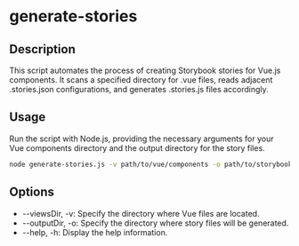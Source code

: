 # generate-stories

## Description
This script automates the process of creating Storybook stories for Vue.js components. It scans a specified directory for .vue files, reads adjacent .stories.json configurations, and generates .stories.js files accordingly.

## Usage
Run the script with Node.js, providing the necessary arguments for your Vue components directory and the output directory for the story files.

``` bash
node generate-stories.js -v path/to/vue/components -o path/to/storybook/stories
```

## Options
- --viewsDir, -v: Specify the directory where Vue files are located.
- --outputDir, -o: Specify the directory where story files will be generated.
- --help, -h: Display the help information.
